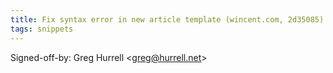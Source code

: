 ```yaml
---
title: Fix syntax error in new article template (wincent.com, 2d35085)
tags: snippets
---
```


Signed-off-by: Greg Hurrell &lt;greg@hurrell.net&gt;
